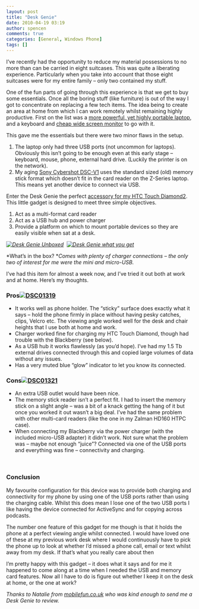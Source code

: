 ```yaml
---
layout: post
title: "Desk Genie"
date: 2010-04-19 03:19
author: spencen
comments: true
categories: [General, Windows Phone]
tags: []
---
```



I’ve recently had the opportunity to reduce my material possessions to no more than can be carried in eight suitcases. This was quite a liberating experience. Particularly when you take into account that those eight suitcases were for my entire family – only two contained my stuff.
  

One of the fun parts of going through this experience is that we get to buy some essentials. Once all the boring stuff (like furniture) is out of the way I got to concentrate on replacing a few tech items. The idea being to create an area at home from which I can work remotely whilst remaining highly productive. First on the list was a [more powerful, yet highly portable laptop](http://blog.spencen.com/2010/04/06/new-laptop-ndash-sony-z-series.aspx), and a keyboard and [cheap wide screen monitor](http://www.jr.com/acer-computer/pe/ACE_H243HBMID/) to go with it.
  

This gave me the essentials but there were two minor flaws in the setup.
  

1.  The laptop only had three USB ports (not uncommon for laptops). Obviously this isn’t going to be enough even at this early stage – keyboard, mouse, phone, external hard drive. (Luckily the printer is on the network).
2.  My aging [Sony Cybershot DSC-V1](http://www.dpreview.com/reviews/sonydscv1/) uses the standard sized (old) memory stick format which doesn’t fit in the card reader on the Z-Series laptop. This means yet another device to connect via USB.  

Enter the Desk Genie the perfect [accessory for my HTC Touch Diamond2](http://www.mobilefun.co.uk/cat/HTC-Touch-Diamond2.htm). This little gadget is designed to meet three simple objectives.
  

1.  Act as a multi-format card reader
2.  Act as a USB hub and power charger
3.  Provide a platform on which to mount portable devices so they are easily visible when sat at a desk.  

*<a href="/images/Desk%20Genie%20Unboxed_2.jpg">![Desk Genie Unboxed](/images/Desk%20Genie%20Unboxed_thumb.jpg "Desk Genie Unboxed")</a>&#160; <a href="/images/Desk%20Genie%20what%20you%20get_2.jpg">![Desk Genie what you get](/images/Desk%20Genie%20what%20you%20get_thumb.jpg "Desk Genie what you get")</a>*
  

*What’s in the box? **Comes with plenty of charger connections – the only two of interest for me were the mini and micro-USB.*
  

I’ve had this item for almost a week now, and I’ve tried it out both at work and at home. Here’s my thoughts.
  

### Pros<a href="/images/DSC01319.jpg">![DSC01319](/images/DSC01319_thumb.jpg "DSC01319")</a>

  

*   It works well as phone holder. The “sticky” surface does exactly what it says – hold the phone firmly in place without having pesky catches, clips, Velcro etc. The viewing angle worked well for the desk and chair heights that I use both at home and work.
*   Charger worked fine for charging my HTC Touch Diamond, though had trouble with the Blackberry (see below).
*   As a USB hub it works flawlessly (as you’d hope). I’ve had my 1.5 Tb external drives connected through this and copied large volumes of data without any issues.
*   Has a very muted blue “glow” indicator to let you know its connected.  

### Cons<a href="/images/DSC01321.jpg">![DSC01321](/images/DSC01321_thumb.jpg "DSC01321")</a>

  

*   An extra USB outlet would have been nice.
*   The memory stick reader isn’t a perfect fit. I had to insert the memory stick on a slight angle – was a bit of a knack getting the hang of it but once you worked it out wasn’t a big deal. I’ve had the same problem with other multi-card readers (like the one in my Zalman HD160 HTPC case).
*   When connecting my Blackberry via the power charger (with the included micro-USB adapter) it didn’t work. Not sure what the problem was – maybe not enough “juice”? Connected via one of the USB ports and everything was fine – connectivity and charging.  

<a href="/images/DSC01319.jpg"></a>
  

&#160; 
  

### Conclusion

  

My favourite configuration for this device was to provide both charging and connectivity for my phone by using one of the USB ports rather than using the charging cable. Whilst this does mean I lose one of the two USB ports I like having the device connected for ActiveSync and for copying across podcasts.
  

The number one feature of this gadget for me though is that it holds the phone at a perfect viewing angle whilst connected. I would have loved one of these at my previous work desk where I would continuously have to pick the phone up to look at whether I’d missed a phone call, email or text whilst away from my desk. If that’s what you really care about then
  

I’m pretty happy with this gadget – it does what it says and for me it happened to come along at a time when I needed the USB and memory card features. Now all I have to do is figure out whether I keep it on the desk at home, or the one at work?
  

*Thanks to Natalie from *<a href="http://mobilefun.co.uk">*mobilefun.co.uk*</a>* who was kind enough to send me a Desk Genie to review.*


